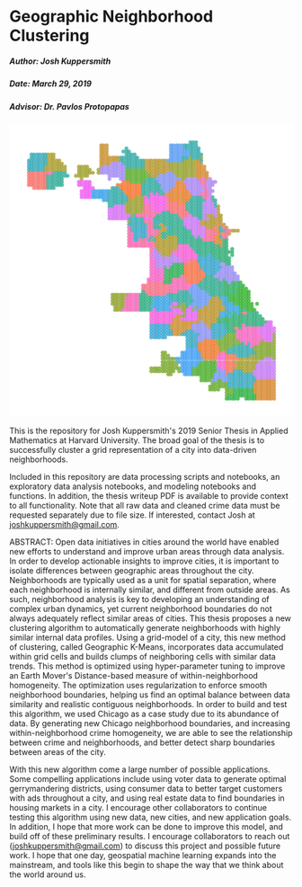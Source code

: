 # Geographic Neighborhood Clustering

##### Author: Josh Kuppersmith

##### Date: March 29, 2019

##### Advisor: Dr. Pavlos Protopapas


![FinalMap](https://raw.githubusercontent.com/jkup11/Geographic-Neighborhood-Clustering/master/final_map.png)


This is the repository for Josh Kuppersmith's 2019 Senior Thesis in Applied Mathematics at Harvard University. 
The broad goal of the thesis is to successfully cluster a grid representation of a city into data-driven neighborhoods.

Included in this repository are data processing scripts and notebooks, an exploratory data analysis notebooks, and modeling notebooks and functions. In addition, the thesis writeup PDF is available to provide context to all functionality. Note that all raw data and cleaned crime data must be requested separately due to file size. If interested, contact Josh at joshkuppersmith@gmail.com.


ABSTRACT: Open data initiatives in cities around the world have enabled new efforts to understand and improve urban areas through data analysis. In order to develop actionable insights to improve cities, it is important to isolate differences between geographic areas throughout the city. Neighborhoods are typically used as a unit for spatial separation, where each neighborhood is internally similar, and different from outside areas. As such, neighborhood analysis is key to developing an understanding of complex urban dynamics, yet current neighborhood boundaries do not always adequately reflect similar areas of cities. This thesis proposes a new clustering algorithm to automatically generate neighborhoods with highly similar internal data profiles. Using a grid-model of a city, this new method of clustering, called Geographic K-Means, incorporates data accumulated within grid cells and builds clumps of neighboring cells with similar data trends. This method is optimized using hyper-parameter tuning to improve an Earth Mover's Distance-based measure of within-neighborhood homogeneity. The optimization uses regularization to enforce smooth neighborhood boundaries, helping us find an optimal balance between data similarity and realistic contiguous neighborhoods. In order to build and test this algorithm, we used Chicago as a case study due to its abundance of data. By generating new Chicago neighborhood boundaries, and increasing within-neighborhood crime homogeneity, we are able to see the relationship between crime and neighborhoods, and better detect sharp boundaries between areas of the city.

With this new algorithm come a large number of possible applications. Some compelling applications include using voter data to generate optimal gerrymandering districts, using consumer data to better target customers with ads throughout a city, and using real estate data to find boundaries in housing markets in a city. I encourage other collaborators to continue testing this algorithm using new data, new cities, and new application goals. In addition, I hope that more work can be done to improve this model, and build off of these preliminary results. I encourage collaborators to reach out (joshkuppersmith@gmail.com) to discuss this project and possible future work. I hope that one day, geospatial machine learning expands into the mainstream, and tools like this begin to shape the way that we think about the world around us.

